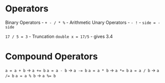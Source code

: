 # Operators
Binary Operators - `+ - / * %` - Arithmetic
Unary Operators - `- !` - `side = -side`

`17 / 5 = 3` - Truncation
`double x = 17/5` - gives 3.4

# Compound Operators

`a = a + b` -> `a += b`
`a = a - b` -> `a -= b`
`a = a * b` -> `a *= b`
`a = a / b` -> `a /= b`
`a = a % b` -> `a %= b`